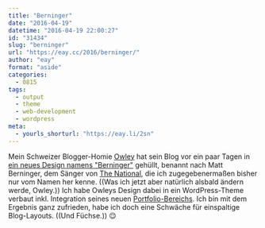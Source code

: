 ```yaml
---
title: "Berninger"
date: "2016-04-19"
datetime: "2016-04-19 22:00:27"
id: "31434"
slug: "berninger"
url: "https://eay.cc/2016/berninger/"
author: "eay"
format: "aside"
categories:
  - 0815
tags:
  - output
  - theme
  - web-development
  - wordpress
meta:
  - yourls_shorturl: "https://eay.li/2sn"
---
```


Mein Schweizer Blogger-Homie [Owley](http://owley.ch/) hat sein Blog vor ein paar Tagen in [ein neues Design namens "Berninger"](http://owley.ch/2016/04/14/i-proudly-present-berninger/) gehüllt, benannt nach Matt Berninger, dem Sänger von [The National](https://de.wikipedia.org/wiki/The_National_(Band)), die ich zugegebenermaßen bisher nur vom Namen her kenne. ((Was ich jetzt aber natürlich alsbald ändern werde, Owley.)) Ich habe Owleys Design dabei in ein WordPress-Theme verbaut inkl. Integration seines neuen [Portfolio-Bereichs](http://owley.ch/folio/). Ich bin mit dem Ergebnis ganz zufrieden, habe ich doch eine Schwäche für einspaltige Blog-Layouts. ((Und Füchse.)) 😌
